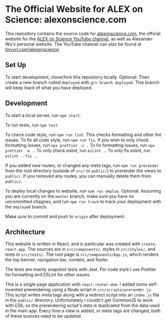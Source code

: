 # The Official Website for ALEX on Science: alexonscience.com

This repository contains the source code for
[alexonscience.com](alexonscience.com),
the official website for the
[ALEX on Science YouTube channel](https://www.youtube.com/channel/UCaV0jdBmPzgBk6AYweICoMA),
as well as Alexander Wu's personal website. The YouTube channel can also be found at
[tinyurl.com/alexonscience](https://tinyurl.com/alexonscience).

## Set Up

To start development, clone/fork this repository locally. Optional: Then create a new branch
called `deployed` with `git branch deployed`. This branch will keep track of what you have
deployed.

## Development

To start a local server, run `npm start`.

To run tests, run `npm test`.

To check code style, run `npm run lint`. This checks formatting and other lint issues. To fix
all code style, run `npm run fix`. If you wish to only check formatting issues, run
`npx prettier -c .` To fix formatting issues, run `npx prettier -w .`. To only check eslint,
run `eslint .`. To only fix eslint, run `eslint --fix .`.

If you added new routes, or changed any meta tags, run `npm run prerender` from the root
directory (outside of `src/` or `public/`) to prerender the views to `public/`. If you removed
any routes, you can manually delete them from `public/`.

To deploy local changes to website, run `npm run deploy`. Optional: Assuming you are currently
on the `master` branch, make sure you have no uncommitted chagnes, and run `npm run track` to
track your deployment with the `deployed` branch.

Make sure to commit and push to `origin` after deployment.

## Architecture

This website is written in React, and in particular was created with `create-react-app`. The
sources are in `src/components/`, styles in `src/styles/`, and tests in `src/tests/`. The root
page is `src/components/App.js`, which renders the top banner, navigation bar, content, and
footer.

The tests are mainly snapshot tests with Jest. For code style I use Prettier for formatting
and ESLint for other issues.

This is a single page application with `react-router-dom`.
I added some self-invented prerendering using a Node script in `src/scripts/prerender.js`.
This script writes meta tags along with a redirect script into an `index.js` file in the
`public/` directory. Unfortunately I couldn't get CommonJS to work with ES6, so the
prerendering script's data is duplicated from the data used in the main app. Every time
a view is added, or meta tags are changed, both of these sources need to be updated.
